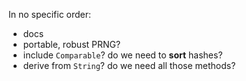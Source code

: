 In no specific order:

* docs
* portable, robust PRNG?
* include `Comparable`? do we need to **sort** hashes?
* derive from `String`? do we need all those methods?
